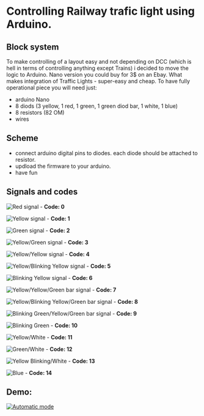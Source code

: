 # Controlling Railway trafic light using Arduino.
## Block system
To make controlling of a layout easy and not depending on DCC (which is hell in terms of controlling anything except Trains) i decided to move the logic to Arduino.
Nano version you could buy for 3$ on an Ebay. What makes integration of Traffic Lights - super-easy and cheap.
To have fully operational piece you will need just:
* arduino Nano
* 8 diods (3 yellow, 1 red, 1 green, 1 green diod bar, 1 white, 1 blue)
* 8 resistors (82 OM)
* wires

## Scheme
* connect arduino digital pins to diodes. each diode should be attached to resistor.
* updload the firmware to your arduino.
* have fun

## Signals and codes
![Red signal](https://github.com/xcomanche/RailwayModels.Arduino.TrafficLights/blob/master/images/red.png) - **Code: 0**

![Yellow signal](https://github.com/xcomanche/RailwayModels.Arduino.TrafficLights/blob/master/images/yellow.gif) - **Code: 1**

![Green signal](https://github.com/xcomanche/RailwayModels.Arduino.TrafficLights/blob/master/images/green.gif) - **Code: 2**

![Yellow/Green signal](https://github.com/xcomanche/RailwayModels.Arduino.TrafficLights/blob/master/images/yellow_green.png) - **Code: 3**

![Yellow/Yellow signal](https://github.com/xcomanche/RailwayModels.Arduino.TrafficLights/blob/master/images/both_yellow.gif) - **Code: 4**

![Yellow/Blinking Yellow signal](https://github.com/xcomanche/RailwayModels.Arduino.TrafficLights/blob/master/images/both_yellow_blinking.gif) - **Code: 5**

![Blinking Yellow signal](https://github.com/xcomanche/RailwayModels.Arduino.TrafficLights/blob/master/images/yellow_blinking.gif) - **Code: 6**

![Yellow/Yellow/Green bar signal](https://github.com/xcomanche/RailwayModels.Arduino.TrafficLights/blob/master/images/both_yellow_green_bar.gif) - **Code: 7**

![Yellow/Blinking Yellow/Green bar signal](https://github.com/xcomanche/RailwayModels.Arduino.TrafficLights/blob/master/images/both_yellow_blinking_green_bar.gif) - **Code: 8**

![Blinking Green/Yellow/Green bar signal](https://github.com/xcomanche/RailwayModels.Arduino.TrafficLights/blob/master/images/green_blinking_yellow_green_bar.gif) - **Code: 9**

![Blinking Green](https://github.com/xcomanche/RailwayModels.Arduino.TrafficLights/blob/master/images/green_blinking.png) - **Code: 10**

![Yellow/White](https://github.com/xcomanche/RailwayModels.Arduino.TrafficLights/blob/master/images/yellow_white.gif) - **Code: 11**

![Green/White](https://github.com/xcomanche/RailwayModels.Arduino.TrafficLights/blob/master/images/green_white.gif) - **Code: 12**

![Yellow Blinking/White](https://github.com/xcomanche/RailwayModels.Arduino.TrafficLights/blob/master/images/yellow_blinking_white.gif) - **Code: 13**

![Blue](https://github.com/xcomanche/RailwayModels.Arduino.TrafficLights/blob/master/images/blue.png) - **Code: 14**

## Demo:
[![Automatic mode](http://img.youtube.com/vi/5f4s45Dhabo/0.jpg)](https://www.youtube.com/watch?v=5f4s45Dhabo)

